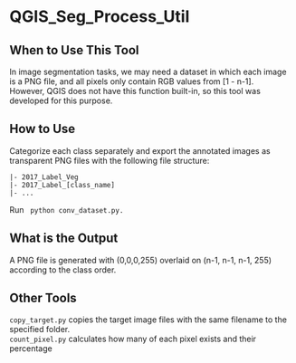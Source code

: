 # QGIS_Seg_Process_Util  

## When to Use This Tool  
In image segmentation tasks, we may need a dataset in which each image is a PNG file, and all pixels only contain RGB values from [1 - n-1].  
However, QGIS does not have this function built-in, so this tool was developed for this purpose.  

## How to Use  
Categorize each class separately and export the annotated images as transparent PNG files with the following file structure:  
```
|- 2017_Label_Veg  
|- 2017_Label_[class_name]  
|- ...  
```
Run ` python conv_dataset.py.`  
## What is the Output  
A PNG file is generated with (0,0,0,255) overlaid on (n-1, n-1, n-1, 255) according to the class order.  

## Other Tools  
`copy_target.py` copies the target image files with the same filename to the specified folder.  
`count_pixel.py` calculates how many of each pixel exists and their percentage  

